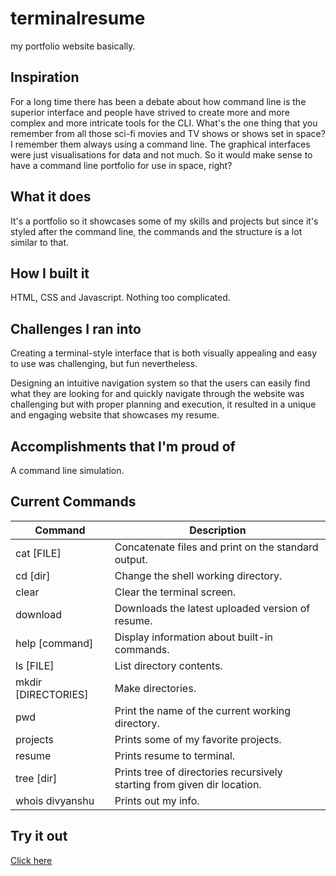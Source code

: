 # terminalresume

my portfolio website basically.

## Inspiration

For a long time there has been a debate about how command line is the superior interface and people have strived to create more and more complex and more intricate tools for the CLI. What's the one thing that you remember from all those sci-fi movies and TV shows or shows set in space? I remember them always using a command line. The graphical interfaces were just visualisations for data and not much. So it would make sense to have a command line portfolio for use in space, right?

## What it does

It's a portfolio so it showcases some of my skills and projects but since it's styled after the command line, the commands and the structure is a lot similar to that.

## How I built it

HTML, CSS and Javascript. Nothing too complicated.

## Challenges I ran into

Creating a terminal-style interface that is both visually appealing and easy to use was challenging, but fun nevertheless. 

Designing an intuitive navigation system so that the users can easily find what they are looking for and quickly navigate through the website was challenging but with proper planning and execution, it resulted in a unique and engaging website that showcases my resume.

## Accomplishments that I'm proud of

A command line simulation.


## Current Commands

Command | Description
------- | -----------
cat [FILE] | Concatenate files and print on the standard output.
cd [dir] | Change the shell working directory.
clear | Clear the terminal screen.
download | Downloads the latest uploaded version of resume.
help [command] | Display information about built-in commands.
ls [FILE] | List directory contents.
mkdir [DIRECTORIES] | Make directories.
pwd | Print the name of the current working directory.
projects | Prints some of my favorite projects.
resume | Prints resume to terminal.
tree [dir] | Prints tree of directories recursively starting from given dir location.
whois divyanshu | Prints out my info.

## Try it out 

[Click here](https://verma-divyanshu-git.github.io/terminalresume/)
